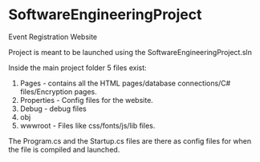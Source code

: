 # SoftwareEngineeringProject

Event Registration Website

Project is meant to be launched using the SoftwareEngineeringProject.sln

Inside the main project folder 5 files exist:
1) Pages - contains all the HTML pages/database connections/C# files/Encryption pages.
2) Properties - Config files for the website.
3) Debug - debug files
4) obj
5) wwwroot - Files like css/fonts/js/lib files.

The Program.cs and the Startup.cs files are there as config files for when the file is compiled and launched.
